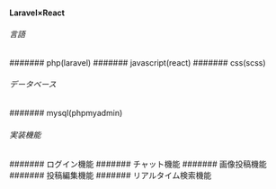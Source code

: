 #### Laravel×React

###### 言語

####### php(laravel)
####### javascript(react)
####### css(scss)

###### データベース
####### mysql(phpmyadmin)

###### 実装機能
####### ログイン機能
####### チャット機能
####### 画像投稿機能
####### 投稿編集機能
####### リアルタイム検索機能

